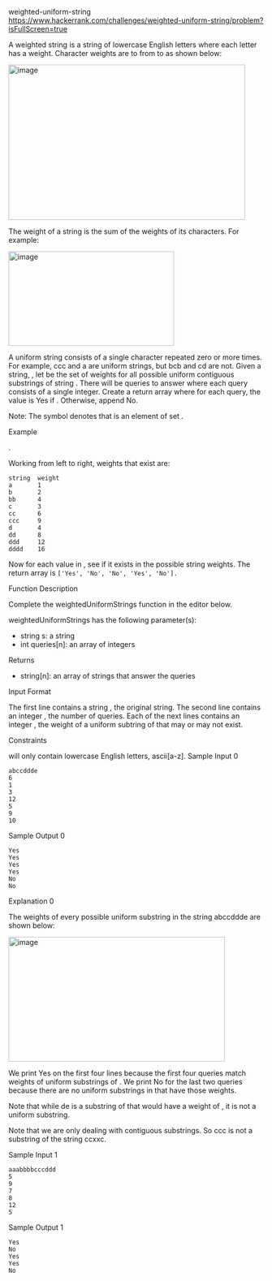 weighted-uniform-string
https://www.hackerrank.com/challenges/weighted-uniform-string/problem?isFullScreen=true

A weighted string is a string of lowercase English letters where each letter has a weight. Character weights are  to  from  to  as shown below:

<img width="466" height="306" alt="image" src="https://github.com/user-attachments/assets/660c8352-aec0-4c73-b46c-6e07613fc495" />


The weight of a string is the sum of the weights of its characters. For example:

<img width="326" height="186" alt="image" src="https://github.com/user-attachments/assets/2267a428-ca39-4b16-ae02-9f734b2c6722" />


A uniform string consists of a single character repeated zero or more times. For example, ccc and a are uniform strings, but bcb and cd are not.
Given a string, , let  be the set of weights for all possible uniform contiguous substrings of string . There will be  queries to answer where each query consists of a single integer. Create a return array where for each query, the value is Yes if . Otherwise, append No.

Note: The  symbol denotes that  is an element of set .

Example

.

Working from left to right, weights that exist are:
```
string  weight
a       1
b       2
bb      4
c       3
cc      6
ccc     9
d       4
dd      8
ddd     12
dddd    16
```

Now for each value in , see if it exists in the possible string weights. The return array is
`['Yes', 'No', 'No', 'Yes', 'No'].`

Function Description

Complete the weightedUniformStrings function in the editor below.

weightedUniformStrings has the following parameter(s):
- string s: a string
- int queries[n]: an array of integers

Returns
- string[n]: an array of strings that answer the queries

Input Format

The first line contains a string , the original string.
The second line contains an integer , the number of queries.
Each of the next  lines contains an integer , the weight of a uniform subtring of  that may or may not exist.

Constraints

 will only contain lowercase English letters, ascii[a-z].
Sample Input 0
```
abccddde
6
1
3
12
5
9
10
```

Sample Output 0
```
Yes
Yes
Yes
Yes
No
No
```
Explanation 0

The weights of every possible uniform substring in the string abccddde are shown below:

<img width="426" height="246" alt="image" src="https://github.com/user-attachments/assets/8100e635-8d5d-46fb-9283-0c26a1107181" />


We print Yes on the first four lines because the first four queries match weights of uniform substrings of . We print No for the last two queries because there are no uniform substrings in  that have those weights.

Note that while de is a substring of  that would have a weight of , it is not a uniform substring.

Note that we are only dealing with contiguous substrings. So ccc is not a substring of the string ccxxc.

Sample Input 1
```
aaabbbbcccddd
5
9
7
8
12
5
```

Sample Output 1
```
Yes
No
Yes
Yes
No
```
